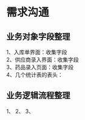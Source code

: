 
# 需求沟通

## 业务对象字段整理

1、入库单界面：收集字段  
2、供应商录入界面：收集字段  
3、药品录入页面：收集字段  
4、几个统计表的表头：

## 业务逻辑流程整理

1、
2、
3、
